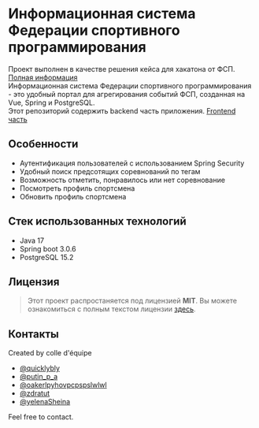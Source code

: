 # Информационная система Федерации спортивного программирования 

Проект выполнен в качестве решения кейса для хакатона от ФСП. [Полная информация](https://www.zavodit.ru/ru/calendar/event/25) <br>
Информационная система Федерации спортивного программирования - это удобный портал для агрегирования событий ФСП, созданная на Vue, Spring и PostgreSQL. <br>
Этот репозиторий содержить backend часть приложения. [Frontend часть](https://github.com/quicklybly/hackathon-front)

## Особенности

* Аутентификация пользователей с использованием Spring Security
* Удобный поиск предсотящих соревнований по тегам
* Возможность отметить, понравилось или нет соревнование
* Посмотреть профиль спортсмена
* Обновить профиль спортсмена

## Стек использованных технологий

* Java 17
* Spring boot 3.0.6
* PostgreSQL 15.2


## Лицензия

> Этот проект распростаняется под лицензией **MIT**.
Вы можете ознакомиться с полным текстом лицензии [здесь](https://github.com/quicklybly/hackathon-back/blob/main/LICENSE).

## Контакты

Created by colle d'équipe
* [@quicklybly](https://t.me/quicklybly)
* [@putin_p_a](https://t.me/putin_p_a)
* [@oakerlpyhovpcpspslwlwl](https://t.me/oakerlpyhovpcpspslwlwl)
* [@zdratut](https://t.me/zdratut)
* [@yelenaSheina](https://t.me/yelenaSheina)

Feel free to contact. 

